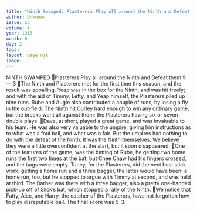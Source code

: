 ```yaml
---
title: "Ninth Swamped: Plasterers Play all around the Ninth and Defeat them 9— 3"
author: Unknown
issue: 23
volume: 4
year: 1913
month: 6
day: 2
tags:
layout: page.njk
image:
---
```

NINTH SWAMPED Plasterers Play all around the Ninth and Defeat them 9— 3 The Ninth and Plasterers met for the first time this season, and the result was appalling. Yeap was in the box for the Ninth, and was hit freely; and with the aid of Timmy, Lefty, and Yeap himself, the Plasterers piled up nine runs. Rube and Augie also contributed a couple of runs, by losing a fly in the out-field. The Ninth hit Curley hard enough to win any ordinary game, but the breaks went all against them; the Plasterers having six or seven double plays. Dave, at short, played a great game. and was invaluable to his team. He was also very valuable to the umpire, giving him instructions as to what was a foul ball, and what was a fair. But the umpires had nothing to do with the defeat of the Ninth. It was the Ninth themselves. We believe they were a little overconfident at the start, but it soon disappeared. One of the features of the game, was the batting of Rube, he getting two home runs the first two times at the bat; but Chee Chaw had his fingers crossed, and the bags were empty. Toney, for the Plasterers, did the next best stick work; getting a home run and a three bagger, the latter would have been: a home run, too, but he stopped to argue with Timmy at second, and was held at third. The Barber was there with a three bagger, also a pretty one-handed pick-up off of Slick’s bat, which stopped a rally of the Ninth. We notice that Fatty, Alec, and Harry, the catcher of the Plasterers, have not forgotten how to play disreputable ball. The final score was 9-3. 
